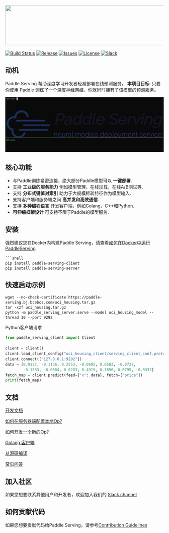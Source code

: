 <img src='https://paddle-serving.bj.bcebos.com/imdb-demo%2FLogoMakr-3Bd2NM-300dpi.png' width = "600" height = "127">

[![Build Status](https://img.shields.io/travis/com/PaddlePaddle/Serving/develop)](https://travis-ci.com/PaddlePaddle/Serving)
[![Release](https://img.shields.io/badge/Release-0.0.3-yellowgreen)](Release)
[![Issues](https://img.shields.io/github/issues/PaddlePaddle/Serving)](Issues)
[![License](https://img.shields.io/github/license/PaddlePaddle/Serving)](LICENSE)
[![Slack](https://img.shields.io/badge/Join-Slack-green)](https://paddleserving.slack.com/archives/CU0PB4K35)

## 动机
Paddle Serving 帮助深度学习开发者轻易部署在线预测服务。 **本项目目标**: 只要你使用 [Paddle](https://github.com/PaddlePaddle/Paddle) 训练了一个深度神经网络，你就同时拥有了该模型的预测服务。
<p align="center">
    <img src="doc/demo.gif" width="700">
</p>

## 核心功能
- 与Paddle训练紧密连接，绝大部分Paddle模型可以 **一键部署**.
- 支持 **工业级的服务能力** 例如模型管理，在线加载，在线A/B测试等.
- 支持 **分布式键值对索引** 助力于大规模稀疏特征作为模型输入.
- 支持客户端和服务端之间 **高并发和高效通信**.
- 支持 **多种编程语言** 开发客户端，例如Golang，C++和Python.
- **可伸缩框架设计** 可支持不限于Paddle的模型服务.

## 安装

强烈建议您在Docker内构建Paddle Serving，请查看[如何在Docker中运行PaddleServing](doc/RUN_IN_DOCKER_CN.md)

```
```shell
pip install paddle-serving-client
pip install paddle-serving-server
```

## 快速启动示例

``` shell
wget --no-check-certificate https://paddle-serving.bj.bcebos.com/uci_housing.tar.gz
tar -xzf uci_housing.tar.gz
python -m paddle_serving_server.serve --model uci_housing_model --thread 10 --port 9292
```

Python客户端请求

``` python
from paddle_serving_client import Client

client = Client()
client.load_client_config("uci_housing_client/serving_client_conf.prototxt")
client.connect(["127.0.0.1:9292"])
data = [0.0137, -0.1136, 0.2553, -0.0692, 0.0582, -0.0727,
        -0.1583, -0.0584, 0.6283, 0.4919, 0.1856, 0.0795, -0.0332]
fetch_map = client.predict(feed={"x": data}, fetch=["price"])
print(fetch_map)

```

## 文档

[开发文档](doc/DESIGN.md)

[如何在服务器端配置本地Op?](doc/SERVER_DAG.md)

[如何开发一个新的Op?](doc/NEW_OPERATOR.md)

[Golang 客户端](doc/IMDB_GO_CLIENT.md)

[从源码编译](doc/COMPILE.md)

[常见问答](doc/FAQ.md)

## 加入社区
如果您想要联系其他用户和开发者，欢迎加入我们的 [Slack channel](https://paddleserving.slack.com/archives/CUBPKHKMJ)

## 如何贡献代码

如果您想要贡献代码给Paddle Serving，请参考[Contribution Guidelines](doc/CONTRIBUTE.md)

